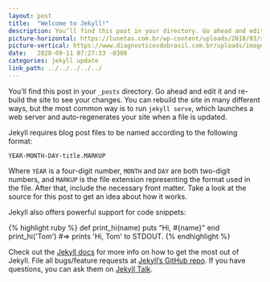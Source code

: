 ```yaml
---
layout: post
title:  "Welcome to Jekyll!"
description: You’ll find this post in your directory. Go ahead and edit it and re-build the site to see your changes. You can rebuild the site in...
picture-horizontal: https://lunetas.com.br/wp-content/uploads/2018/03/sindrome-de-down-fafa-conta.jpg.webp
picture-vertical: https://www.diagnosticosdobrasil.com.br/uploads/images/2020/03/7-perguntas-frequentes-sobre-a-sindrome-de-down-1585589662.png
date:   2020-09-11 07:27:33 -0300
categories: jekyll update
link_path: ../../../../../
---
```

You’ll find this post in your `_posts` directory. Go ahead and edit it and re-build the site to see your changes. You can rebuild the site in many different ways, but the most common way is to run `jekyll serve`, which launches a web server and auto-regenerates your site when a file is updated.

Jekyll requires blog post files to be named according to the following format:

`YEAR-MONTH-DAY-title.MARKUP`

Where `YEAR` is a four-digit number, `MONTH` and `DAY` are both two-digit numbers, and `MARKUP` is the file extension representing the format used in the file. After that, include the necessary front matter. Take a look at the source for this post to get an idea about how it works.

Jekyll also offers powerful support for code snippets:

{% highlight ruby %}
def print_hi(name)
  puts "Hi, #{name}"
end
print_hi('Tom')
#=> prints 'Hi, Tom' to STDOUT.
{% endhighlight %}

Check out the [Jekyll docs][jekyll-docs] for more info on how to get the most out of Jekyll. File all bugs/feature requests at [Jekyll’s GitHub repo][jekyll-gh]. If you have questions, you can ask them on [Jekyll Talk][jekyll-talk].

[jekyll-docs]: https://jekyllrb.com/docs/home
[jekyll-gh]:   https://github.com/jekyll/jekyll
[jekyll-talk]: https://talk.jekyllrb.com/
